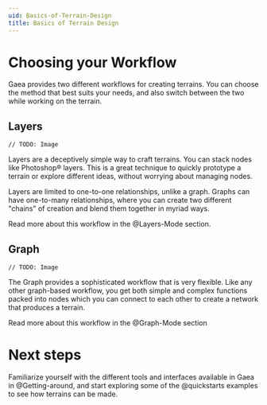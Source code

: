 ```yaml
---
uid: Basics-of-Terrain-Design
title: Basics of Terrain Design
---
```


# Choosing your Workflow

Gaea provides two different workflows for creating terrains. You can choose the method that best suits your needs, and also switch between the two while working on the terrain.

## Layers

`// TODO: Image`

Layers are a deceptively simple way to craft terrains. You can stack nodes like Photoshop&reg; layers. This is a great technique to quickly prototype a terrain or explore different ideas, without worrying about managing nodes.

Layers are limited to one-to-one relationships, unlike a graph. Graphs can have one-to-many relationships, where you can create two different "chains" of creation and blend them together in myriad ways.

Read more about this workflow in the @Layers-Mode section.

## Graph

`// TODO: Image`

The Graph provides a sophisticated workflow that is very flexible. Like any other graph-based workflow, you get both simple and complex functions packed into nodes which you can connect to each other to create a network that produces a terrain.

Read more about this workflow in the @Graph-Mode section

# Next steps

Familiarize yourself with the different tools and interfaces available in Gaea in @Getting-around, and start exploring some of the @quickstarts examples to see how terrains can be made.
